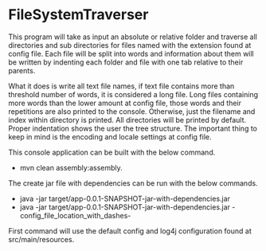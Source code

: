 # FileSystemTraverser

This program will take as input an absolute or relative folder and traverse all directories and sub directories for files named with the extension found at config file. Each file will be split into words and information about them will be written by indenting each folder and file with one tab relative to their parents.


What it does is write all text file names, if text file contains more than threshold number of words, it is considered a long file. Long files containing more words than the lower amount at config file, those words and their repetitions are also printed to the console. Otherwise, just the filename and index within directory is printed. All directories will be printed by default. Proper indentation shows the user the tree structure. The important thing to keep in mind is the encoding and locale settings at config file.

This console application can be built with the below command.
* mvn clean assembly:assembly.

The create jar file with dependencies can be run with the below commands.
* java -jar target/app-0.0.1-SNAPSHOT-jar-with-dependencies.jar
* java -jar target/app-0.0.1-SNAPSHOT-jar-with-dependencies.jar -config_file_location_with_dashes-

First command will use the default config and log4j configuration found at src/main/resources.
